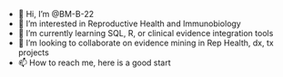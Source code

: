 - 👋 Hi, I’m @BM-B-22
- 👀 I’m interested in Reproductive Health and Immunobiology
- 🌱 I’m currently learning SQL, R, or clinical evidence integration tools
- 💞️ I’m looking to collaborate on evidence mining in Rep Health, dx, tx projects
- 📫 How to reach me, here is a good start

<!---
BM-B-22/BM-B-22 is a ✨ special ✨ repository because its `README.md` (this file) appears on your GitHub profile.
You can click the Preview link to take a look at your changes.
--->
